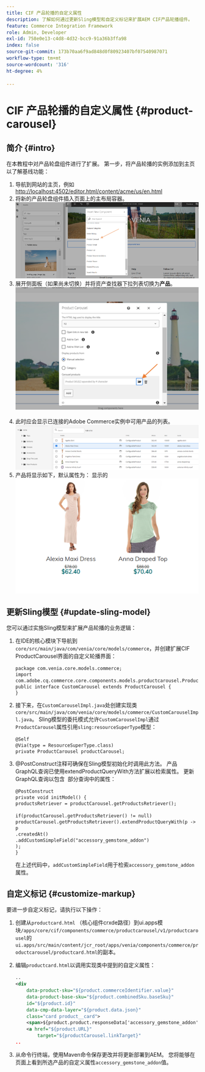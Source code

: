 ```yaml
---
title: CIF 产品轮播的自定义属性
description: 了解如何通过更新Sling模型和自定义标记来扩展AEM CIF产品轮播组件。
feature: Commerce Integration Framework
role: Admin, Developer
exl-id: 758e0e13-c4d8-4d32-bcc9-91a36b3ffa98
index: false
source-git-commit: 173b70aa6f9ad848d0f80923407bf07540987071
workflow-type: tm+mt
source-wordcount: '316'
ht-degree: 4%

---
```


# CIF 产品轮播的自定义属性 {#product-carousel}

## 简介 {#intro}

在本教程中对产品轮盘组件进行了扩展。 第一步，将产品轮播的实例添加到主页以了解基线功能：

1. 导航到网站的主页，例如[http://localhost:4502/editor.html/content/acme/us/en.html](http://localhost:4502/editor.html/content/acme/us/en.html)
1. 将新的产品轮盘组件插入页面上的主布局容器。
   ![产品轮盘组件](/help/commerce-cloud/assets/product-carousel-component.png)
1. 展开侧面板（如果尚未切换）并将资产查找器下拉列表切换为&#x200B;**产品**。
     ![轮播产品](/help/commerce-cloud/assets/carousel-products.png)    
1. 此时应会显示已连接的Adobe Commerce实例中可用产品的列表。
   ![连接的实例](/help/commerce-cloud/assets/connected-instance.png)
1. 产品将显示如下，默认属性为：
   显示的![产品具有属性](/help/commerce-cloud/assets/discount.png)

## 更新Sling模型 {#update-sling-model}

您可以通过实施Sling模型来扩展产品轮播的业务逻辑：

1. 在IDE的核心模块下导航到`core/src/main/java/com/venia/core/models/commerce`，并创建扩展CIF ProductCarousel界面的自定义轮播界面：

   ```
   package com.venia.core.models.commerce;
   import com.adobe.cq.commerce.core.components.models.productcarousel.ProductCarousel;
   public interface CustomCarousel extends ProductCarousel {
   }
   ```

1. 接下来，在`CustomCarouselImpl.java`处创建实现类`core/src/main/java/com/venia/core/models/commerce/CustomCarouselImpl.java`。
Sling模型的委托模式允许`CustomCarouselImpl`通过`ProductCarousel`属性引用`sling:resourceSuperType`模型：

   ```
   @Self
   @Via(type = ResourceSuperType.class)
   private ProductCarousel productCarousel;
   ```

1. @PostConstruct注释可确保在Sling模型初始化时调用此方法。 产品GraphQL查询已使用extendProductQueryWith方法扩展以检索属性。 更新GraphQL查询以包含  部分查询中的属性：

   ```
   @PostConstruct
   private void initModel() {
   productsRetriever = productCarousel.getProductsRetriever();
   
   if(productCarousel.getProductsRetriever() != null)
   productCarousel.getProductsRetriever().extendProductQueryWith(p -> p
   .createdAt()
   .addCustomSimpleField("accessory_gemstone_addon")
   );
   }
   ```

   在上述代码中，`addCustomSimpleField`用于检索`accessory_gemstone_addon`属性。

## 自定义标记 {#customize-markup}

要进一步自定义标记，请执行以下操作：

1. 创建从`productcard.html` （核心组件crxde路径）到ui.apps模块`/apps/core/cif/components/commerce/productcarousel/v1/productcarousel`的`ui.apps/src/main/content/jcr_root/apps/venia/components/commerce/productcarousel/productcard.html`的副本。

1. 编辑`productcard.html`以调用实现类中提到的自定义属性：

   ```xml
   ..
   <div
       data-product-sku="${product.commerceIdentifier.value}"
       data-product-base-sku="${product.combinedSku.baseSku}"
       id="${product.id}"
       data-cmp-data-layer="${product.data.json}"
       class="card product__card">
       <span>${product.product.responseData['accessory_gemstone_addon']}</span>
       <a href="${product.URL}"
           target="${productCarousel.linkTarget}"
   ..
   ```

1. 从命令行终端，使用Maven命令保存更改并将更新部署到AEM。 您将能够在页面上看到所选产品的自定义属性`accessory_gemstone_addon`值。
